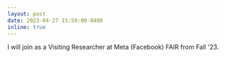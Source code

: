 ```yaml
---
layout: post
date: 2023-04-27 15:59:00-0400
inline: true
---
```


I will join as a Visiting Researcher at Meta (Facebook) FAIR from Fall '23.

